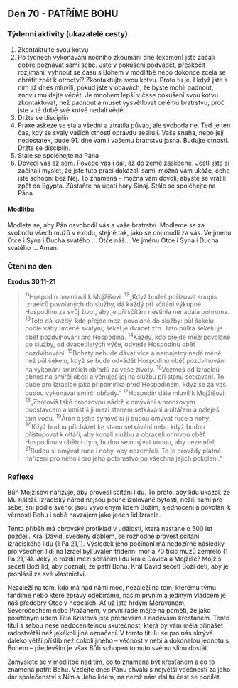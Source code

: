 ## Den 70 - PATŘÍME BOHU

### Týdenní aktivity (ukazatelé cesty)

1. Zkontaktujte svou kotvu
1. Po týdnech vykonávání nočního zkoumání dne (examen) jste začali dobře poznávat sami sebe. Jste v pokušení podvádět, přeskočit rozjímání, vyhnout se času s Bohem v modlitbě nebo dokonce zcela se obrátit zpět k otroctví? Zkontaktujte svou kotvu. Proto tu je. I když jste s ním již dnes mluvili, pokud jste v obavách, že byste mohli padnout, znovu mu dejte vědět. Je mnohem lepší v čase pokušení svou kotvu zkontaktovat, než padnout a muset vysvětlovat celému bratrstvu, proč jste v té době své kotvě nedali vědět.
1. Držte se disciplín
1. Praxe askeze se stala všední a ztratila půvab, ale svoboda ne. Teď je ten čas, kdy se svaly vašich ctností opravdu zesilují. Vaše snaha, nebo její nedostatek, bude 91. dne vám i vašemu bratrstvu jasná. Budujte ctnosti. Držte se disciplín.
1. Stále se spoléhejte na Pána
1. Dovedl vás až sem. Povede vás i dál, až do země zaslíbené. Jestli jste si začínali myslet, že jste tuto práci dokázali sami, možná vám ukáže, čeho jste schopni bez Něj. To znamená – možná vám dovolí, abyste se vrátili zpět do Egypta. Zůstaňte na úpatí hory Sinaj. Stále se spoléhejte na Pána.

#### Modlitba

Modlete se, aby Pán osvobodil vás a vaše bratrství.
Modleme se za svobodu všech mužů v exodu, stejně tak, jako se oni modlí za vás.
Ve jménu Otce i Syna i Ducha svatého … Otče náš… Ve jménu Otce i Syna i Ducha svatého … Amen.

### Čtení na den

**Exodus 30,11-21**

> <sup>11</sup>Hospodin promluvil k Mojžíšovi:
> <sup>12</sup>„Když budeš pořizovat soupis Izraelců povolaných do služby, dá každý při sčítání výkupné Hospodinu za svůj život, aby je při sčítání nestihla nenadálá pohroma.
> <sup>13</sup>Toto dá každý, kdo přejde mezi povolané do služby: půl šekelu podle váhy určené svatyní; šekel je dvacet zrn. Tato půlka šekelu je oběť pozdvihování pro Hospodina.
> <sup>14</sup>Každý, kdo přejde mezi povolané do služby, od dvacetiletých výše, odvede Hospodinu oběť pozdvihování.
> <sup>15</sup>Bohatý nebude dávat více a nemajetný nedá méně než půl šekelu, když se bude odvádět Hospodinu oběť pozdvihování na vykonání smírčích obřadů za vaše životy.
> <sup>16</sup>Vezmeš od Izraelců obnos na smírčí oběti a věnuješ jej na službu při stanu setkávání. To bude pro Izraelce jako připomínka před Hospodinem, když se za vás budou vykonávat smírčí obřady.“
> <sup>17</sup>Hospodin dále mluvil k Mojžíšovi:
> <sup>18</sup>„Zhotovíš také bronzovou nádrž k omývání s bronzovým podstavcem a umístíš ji mezi stanem setkávání a oltářem a naleješ tam vodu.
> <sup>19</sup>Áron a jeho synové si jí budou omývat ruce a nohy.
> <sup>20</sup>Když budou přicházet ke stanu setkávání nebo když budou přistupovat k oltáři, aby konali službu a obraceli ohnivou oběť Hospodinu v obětní dým, budou se omývat vodou, aby nezemřeli.
> <sup>21</sup>Budou si omývat ruce i nohy, aby nezemřeli. To je provždy platné nařízení pro něho i pro jeho potomstvo po všechna jejich pokolení.“

### Reflexe

Bůh Mojžíšovi nařizuje, aby provedl sčítání lidu. To proto, aby lidu ukázal, že Mu náleží. Izraelský národ nejsou pouhé
izolované bytosti, nežijí sami pro sebe, ani podle svého; jsou vyvoleným lidem Božím, sjednoceni a povoláni
k věrnosti Bohu i sobě navzájem jako jeden lid Izraele.

Tento příběh má obrovský protiklad v události, která nastane o 500 let později. Král David, svedený ďáblem, se
rozhodne provést sčítání izraelského lidu (1 Pa 21,1). Výsledek jeho počínání má nedozírné následky pro všechen lid;
na Izrael byl uvalen třídenní mor a 70 tisíc mužů zemřelo (1 Pa 21,14). Jaký je rozdíl mezi sčítáním lidu krále Davida a
Mojžíše? Mojžíš sečetl Boží lid, aby poznali, že patří Bohu. Král David sečetl Boží děti, aby je prohlásil za své
vlastnictví.

Nezáleží na tom, kdo má nad námi moc, nezáleží na tom, kterému týmu fandíme nebo které zprávy odebíráme, naším
prvním a jediným vládcem je náš předobrý Otec v nebesích. Ať už jste hrdým Moravanem, Severočechem nebo
Pražanem, v první řadě mějte na paměti, že jako pokřtěným údem Těla Kristova jste především a nadevším křesťanem.
Tento titul s sebou nese nedocenitelnou skutečnost, která by vám měla přinášet radostvětší než jakékoli jiné označení.
V tomto titulu se pro nás skrývá daleko větší příslib než cokoli jiného – věčnost v nebi a dokonalou jednotu s Bohem –
především je však Bůh schopen tomuto svému slibu dostát.

Zamyslete se v modlitbě nad tím, co to znamená být křesťanem a co to znamená patřit Bohu. Vzdejte dnes Pánu chválu
s největší vděčností za jeho dar společenství s Ním a Jeho lidem, na nemž nám dal tu čest se podílet.
